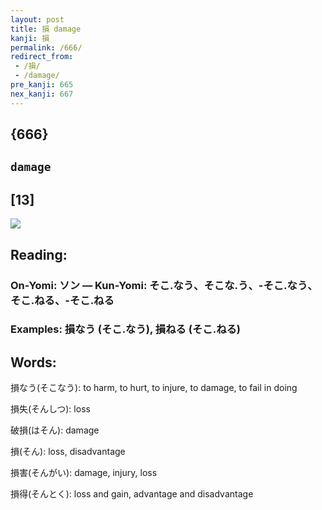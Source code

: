 ```yaml
---
layout: post
title: 損 damage
kanji: 損
permalink: /666/
redirect_from:
 - /損/
 - /damage/
pre_kanji: 665
nex_kanji: 667
---
```


## {666}

## `damage`

## [13]

<div class="stroke"><img src="E6908D.png" /></div>

## Reading:

### On-Yomi: ソン &mdash; Kun-Yomi: そこ.なう、そこな.う、-そこ.なう、そこ.ねる、-そこ.ねる

### Examples: 損なう (そこ.なう), 損ねる (そこ.ねる)

## Words:

損なう(そこなう): to harm, to hurt, to injure, to damage, to fail in doing

損失(そんしつ): loss

破損(はそん): damage

損(そん): loss, disadvantage

損害(そんがい): damage, injury, loss

損得(そんとく): loss and gain, advantage and disadvantage
